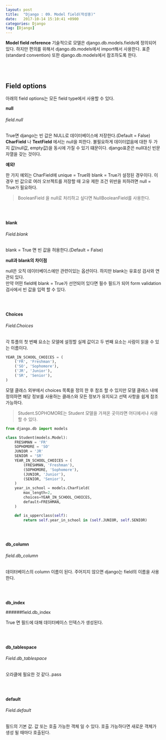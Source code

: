```yaml
---
layout: post
title:  "Django : 09. Model field(작성중)"
date:   2017-10-14 15:10:41 +0900
categories: Django
tag: [Django]
---
```



**Model field reference** 기술적으로 모델은 django.db.models.fields에 정의되어 있다. 하지만 편의를 위해서 django.db.models에서 import해서 사용한다. 표준(standard convention) 또한 django.db.models에서 참조하도록 한다.

<br><br>

## Field options

아래의 field options는 모든 field type에서 사용할 수 있다.

**null**

###### field.null

True면 django는 빈 값은 NULL로 데이터베이스에 저장한다.(Default = False)<br>
**CharField** 나 **TextField** 에서는 null을 피한다. 불필요하게 데이터없음에 대한 두 가지 값(null값, empty값)을 동시에 가질 수 있기 떄문이다. django표준은 null대신 빈문자열을 갖는 것이다.

**예외!**

한 가지 예외는 CharField에 unique = True와 blank = True가 설정된 경우이다. 이 경우 빈 값으로 여러 오브젝트를 저장할 때 고유 제한 조건 위반을 피하려면 null = True가 필요하다.

> BooleanField 을 null로 처리하고 싶다면 NullBooleanField를 사용한다.

<br><br>

**blank**

###### Field.blank

blank = True 면 빈 값을 허용한다.(Default = False) <br>

**null과 blank의 차이점**

null은 오직 데이터베이스에만 관련이있는 옵션이다. 하지만 blank는 유효성 검사와 연관되 있다. <br>
만약 어떤 field에 blank = True가 선언되어 있다면 필수 필드가 되어 form validation 검사에서 빈 값을 입력 할 수 있다.

<br><br>

**Choices**

###### Field.Choices

각 튜플의 첫 번째 요소는 모델에 설정할 실제 값이고 두 번째 요소는 사람이 읽을 수 있는 이름이다.

```python
YEAR_IN_SCHOOL_CHOICES = (
    ('FR', 'Freshman'),
    ('SO', 'Sophomore'),
    ('JR', 'Junior'),
    ('SR', 'Senior'),
)
```

모델 클래스 외부에서 choices 목록을 정의 한 후 참조 할 수 있지만 모델 클래스 내에 정의하면 해당 정보를 사용하는 클래스와 모든 정보가 유지되고 선택 사항을 쉽게 참조 가능하다.

> Student.SOPHOMORE는 Student 모델을 가져온 곳이라면 어디에서나 사용할 수 있다.

```python
from django.db import models

class Student(models.Model):
    FRESHMAN = 'FR'
    SOPHOMORE = 'SO'
    JUNIOR = 'JR'
    SENIOR = 'SR'
    YEAR_IN_SCHOOL_CHOICES = (
        (FRESHMAN, 'Freshman'),
        (SOPHOMORE, 'Sophomore'),
        (JUNIOR, 'Junior'),
        (SENIOR, 'Senior'),
    )
    year_in_school = models.CharField(
        max_length=2,
        choices=YEAR_IN_SCHOOL_CHOICES,
        default=FRESHMAN,
    )

    def is_upperclass(self):
        return self.year_in_school in (self.JUNIOR, self.SENIOR)
```

<br><br>

**db_column**

###### field.db_column

데이터베이스의 column 이름이 된다. 주어지지 않으면 django는 field의 이름을 사용한다.

<br><br>

**db_index**

######field.db_index

True 면 필드에 대해 데이터베이스 인덱스가 생성된다.

<br><br>

**db_tablespace**

###### Field.db_tablespace

오라클에 필요한 것 같다..pass

<br><br>

**default**

###### Field.default

필드의 기본 값. 값 또는 호출 가능한 객체 일 수 있다. 호출 가능하다면 새로운 객체가 생성 될 때마다 호출된다.
